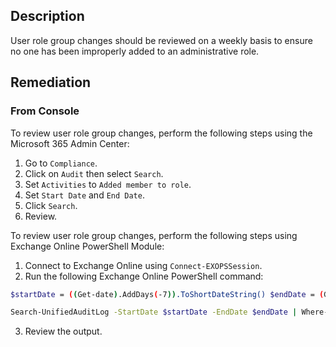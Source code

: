 ## Description

User role group changes should be reviewed on a weekly basis to ensure no one has been
improperly added to an administrative role.

## Remediation

### From Console

To review user role group changes, perform the following steps using the Microsoft 365 Admin Center:

1. Go to `Compliance`.
2. Click on `Audit` then select `Search`.
3. Set `Activities` to `Added member to role`.
4. Set `Start Date` and `End Date`.
5. Click `Search`.
6. Review.

To review user role group changes, perform the following steps using Exchange Online PowerShell Module:

1. Connect to Exchange Online using `Connect-EXOPSSession`.
2. Run the following Exchange Online PowerShell command:

```bash
$startDate = ((Get-date).AddDays(-7)).ToShortDateString() $endDate = (Get-date).ToShortDateString()

Search-UnifiedAuditLog -StartDate $startDate -EndDate $endDate | Where-Object { $_.Operations -eq "Add member to role." }
```

3. Review the output.

